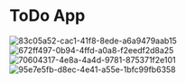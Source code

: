 # ToDo App
![83c05a52-cac1-41f8-8ede-a6a9479aab15](https://github.com/theprajin/todo_app_flutter_bloc/assets/11241092/d8eb3649-d1f0-49af-984b-8cea540977f3)
![672ff497-0b94-4ffd-a0a8-f2eedf2d8a25](https://github.com/theprajin/todo_app_flutter_bloc/assets/11241092/29e85a81-5ff3-4f85-ac57-3935d08da2e1)
![70604317-4e8a-4a4d-9781-875371f2e101](https://github.com/theprajin/todo_app_flutter_bloc/assets/11241092/49b01e9f-3588-4228-9a6f-ad4b4fe0b272)
![95e7e5fb-d8ec-4e41-a55e-1bfc99fb6358](https://github.com/theprajin/todo_app_flutter_bloc/assets/11241092/7594940e-0d94-4d24-9232-128972123315)
